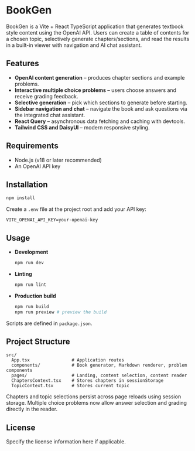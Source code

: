 # BookGen

BookGen is a Vite + React TypeScript application that generates textbook style content using the OpenAI API. Users can create a table of contents for a chosen topic, selectively generate chapters/sections, and read the results in a built-in viewer with navigation and AI chat assistant.

## Features

- **OpenAI content generation** – produces chapter sections and example problems.
- **Interactive multiple choice problems** – users choose answers and receive grading feedback.
- **Selective generation** – pick which sections to generate before starting.
- **Sidebar navigation and chat** – navigate the book and ask questions via the integrated chat assistant.
- **React Query** – asynchronous data fetching and caching with devtools.
- **Tailwind CSS and DaisyUI** – modern responsive styling.

## Requirements

- Node.js (v18 or later recommended)
- An OpenAI API key

## Installation

```bash
npm install
```

Create a `.env` file at the project root and add your API key:

```env
VITE_OPENAI_API_KEY=your-openai-key
```

## Usage

- **Development**

  ```bash
  npm run dev
  ```

- **Linting**

  ```bash
  npm run lint
  ```

- **Production build**

  ```bash
  npm run build
  npm run preview # preview the build
  ```

Scripts are defined in `package.json`.

## Project Structure

```
src/
  App.tsx                # Application routes
  components/            # Book generator, Markdown renderer, problem components
  pages/                 # Landing, content selection, content reader
  ChaptersContext.tsx    # Stores chapters in sessionStorage
  TopicContext.tsx       # Stores current topic
```

Chapters and topic selections persist across page reloads using session storage. Multiple choice problems now allow answer selection and grading directly in the reader.

## License

Specify the license information here if applicable.

